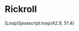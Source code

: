 # Rickroll

<audio src="https://archive.org/download/Sz39_39/rick-astley-never-gonna-give-you-up-official-music-video.mp3"></audio>

[Loop](javascript:loop(42.9, 51.4)
